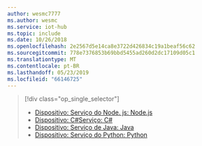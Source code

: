 ```yaml
---
author: wesmc7777
ms.author: wesmc
ms.service: iot-hub
ms.topic: include
ms.date: 10/26/2018
ms.openlocfilehash: 2e2567d5e14ca8e3722d426834c19a1beaf56c62
ms.sourcegitcommit: 778e7376853b69bbd5455ad260d2dc17109d05c1
ms.translationtype: MT
ms.contentlocale: pt-BR
ms.lasthandoff: 05/23/2019
ms.locfileid: "66146725"
---
```

> [!div class="op_single_selector"]
> * [Dispositivo: Serviço do Node. js: Node.js](../articles/iot-hub/iot-hub-node-node-schedule-jobs.md)
> * [Dispositivo: C#Serviço: C#](../articles/iot-hub/iot-hub-csharp-csharp-schedule-jobs.md)
> * [Dispositivo: Serviço de Java: Java](../articles/iot-hub/iot-hub-java-java-schedule-jobs.md)
> * [Dispositivo: Serviço do Python: Python](../articles/iot-hub/iot-hub-python-python-schedule-jobs.md)
